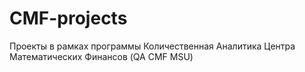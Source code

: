 # CMF-projects

Проекты в рамках программы Количественная Аналитика Центра Математических Финансов (QA CMF MSU)
